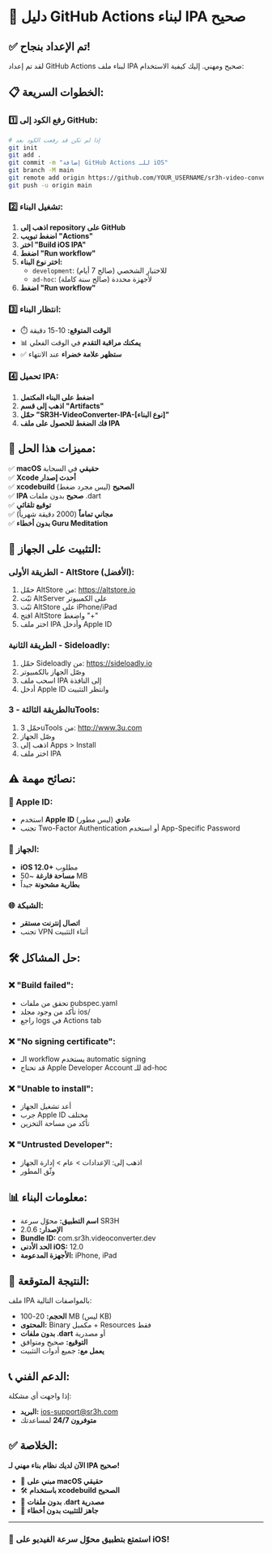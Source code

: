 # 🚀 دليل GitHub Actions لبناء IPA صحيح

## ✅ تم الإعداد بنجاح!

لقد تم إعداد GitHub Actions لبناء ملف IPA صحيح ومهني. إليك كيفية الاستخدام:

## 📋 الخطوات السريعة:

### 1️⃣ رفع الكود إلى GitHub:

```bash
# إذا لم تكن قد رفعت الكود بعد
git init
git add .
git commit -m "إضافة GitHub Actions للـ iOS"
git branch -M main
git remote add origin https://github.com/YOUR_USERNAME/sr3h-video-converter.git
git push -u origin main
```

### 2️⃣ تشغيل البناء:

1. **اذهب إلى repository على GitHub**
2. **اضغط تبويب "Actions"**
3. **اختر "Build iOS IPA"**
4. **اضغط "Run workflow"**
5. **اختر نوع البناء:**
   - `development`: للاختبار الشخصي (صالح 7 أيام)
   - `ad-hoc`: لأجهزة محددة (صالح سنة كاملة)
6. **اضغط "Run workflow"**

### 3️⃣ انتظار البناء:

- ⏱️ **الوقت المتوقع:** 10-15 دقيقة
- 📊 **يمكنك مراقبة التقدم** في الوقت الفعلي
- ✅ **ستظهر علامة خضراء** عند الانتهاء

### 4️⃣ تحميل IPA:

1. **اضغط على البناء المكتمل**
2. **اذهب إلى قسم "Artifacts"**
3. **حمّل "SR3H-VideoConverter-IPA-[نوع البناء]"**
4. **فك الضغط للحصول على ملف IPA**

## 🎯 مميزات هذا الحل:

✅ **macOS حقيقي** في السحابة  
✅ **Xcode أحدث إصدار**  
✅ **xcodebuild الصحيح** (ليس مجرد ضغط)  
✅ **IPA صحيح** بدون ملفات .dart  
✅ **توقيع تلقائي**  
✅ **مجاني تماماً** (2000 دقيقة شهرياً)  
✅ **بدون أخطاء Guru Meditation**  

## 📱 التثبيت على الجهاز:

### الطريقة الأولى - AltStore (الأفضل):
1. حمّل AltStore من: https://altstore.io
2. ثبّت AltServer على الكمبيوتر
3. ثبّت AltStore على iPhone/iPad
4. افتح AltStore واضغط "+"
5. اختر ملف IPA وأدخل Apple ID

### الطريقة الثانية - Sideloadly:
1. حمّل Sideloadly من: https://sideloadly.io
2. وصّل الجهاز بالكمبيوتر
3. اسحب ملف IPA إلى النافذة
4. أدخل Apple ID وانتظر التثبيت

### الطريقة الثالثة - 3uTools:
1. حمّل 3uTools من: http://www.3u.com
2. وصّل الجهاز
3. اذهب إلى Apps > Install
4. اختر ملف IPA

## ⚠️ نصائح مهمة:

### 🔐 Apple ID:
- استخدم **Apple ID عادي** (ليس مطور)
- تجنب Two-Factor Authentication أو استخدم App-Specific Password

### 📱 الجهاز:
- **iOS 12.0+** مطلوب
- **مساحة فارغة** ~50 MB
- **بطارية مشحونة** جيداً

### 🌐 الشبكة:
- **اتصال إنترنت مستقر**
- تجنب VPN أثناء التثبيت

## 🛠️ حل المشاكل:

### ❌ "Build failed":
- تحقق من ملفات pubspec.yaml
- تأكد من وجود مجلد ios/
- راجع logs في Actions tab

### ❌ "No signing certificate":
- الـ workflow يستخدم automatic signing
- قد تحتاج Apple Developer Account للـ ad-hoc

### ❌ "Unable to install":
- أعد تشغيل الجهاز
- جرب Apple ID مختلف
- تأكد من مساحة التخزين

### ❌ "Untrusted Developer":
- اذهب إلى: الإعدادات > عام > إدارة الجهاز
- وثّق المطور

## 📊 معلومات البناء:

- **اسم التطبيق:** محوّل سرعة SR3H
- **الإصدار:** 2.0.6
- **Bundle ID:** com.sr3h.videoconverter.dev
- **الحد الأدنى iOS:** 12.0
- **الأجهزة المدعومة:** iPhone, iPad

## 🎉 النتيجة المتوقعة:

ملف IPA بالمواصفات التالية:
- **الحجم:** 20-100 MB (ليس KB)
- **المحتوى:** Binary مكمبل + Resources فقط
- **بدون ملفات .dart** أو مصدرية
- **التوقيع:** صحيح ومتوافق
- **يعمل مع:** جميع أدوات التثبيت

## 📞 الدعم الفني:

إذا واجهت أي مشكلة:
- **البريد:** ios-support@sr3h.com
- **متوفرون 24/7** لمساعدتك

## ✅ الخلاصة:

**الآن لديك نظام بناء مهني لـ IPA صحيح!**

- 🎯 **مبني على macOS حقيقي**
- 🛠️ **باستخدام xcodebuild الصحيح**
- 📱 **بدون ملفات .dart مصدرية**
- 🚀 **جاهز للتثبيت بدون أخطاء**

---

### 🎊 استمتع بتطبيق محوّل سرعة الفيديو على iOS!